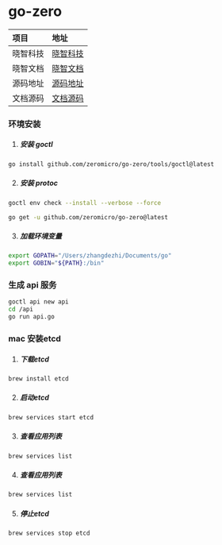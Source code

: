 # go-zero


| 项目              | 地址                                           |
| :----------------------- | :--------------------------------------- |
| 晓智科技                 | [晓智科技](https://xiaozhi.shop)|
| 晓智文档                 | [晓智文档](https://doc.xiaozhi.shop/backend/elastic) |
| 源码地址                 | [源码地址](https://github.com/dezhizhang/java-awesome/tree/main/es)|
| 文档源码                 | [文档源码](https://github.com/dezhizhang/doc) |


### 环境安装

1. ##### 安装 goctl

```bash
go install github.com/zeromicro/go-zero/tools/goctl@latest
```

2. ##### 安装 protoc

```bash
goctl env check --install --verbose --force

go get -u github.com/zeromicro/go-zero@latest
```

3. ##### 加载环境变量

```bash
export GOPATH="/Users/zhangdezhi/Documents/go"
export GOBIN="${PATH}:/bin"
```

### 生成 api 服务

```bash
goctl api new api
cd /api
go run api.go
```

### mac 安装etcd

1. ##### 下载etcd

```bash
brew install etcd
```
2. ##### 启动etcd
```bash
brew services start etcd 
```
3. ##### 查看应用列表
```bash
brew services list
```
4. ##### 查看应用列表
```bash
brew services list
```
5. ##### 停止etcd
```bash
brew services stop etcd 
```



